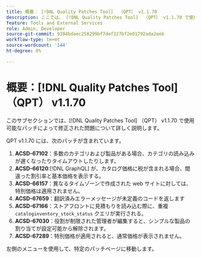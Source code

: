 ```yaml
---
title: 概要： [!DNL Quality Patches Tool]  （QPT） v1.1.70
description: ここでは、 [!DNL Quality Patches Tool]  （QPT） v1.1.70 で使用可能なパッチによって修正された問題について詳しく説明します。
feature: Tools and External Services
role: Admin, Developer
source-git-commit: 9394bdaec258299bf7def327bf2e01792ada2eeb
workflow-type: tm+mt
source-wordcount: '144'
ht-degree: 0%

---
```


# 概要：[!DNL Quality Patches Tool] （QPT） v1.1.70

このサブセクションでは、[!DNL Quality Patches Tool] （QPT） v1.1.70 で使用可能なパッチによって修正された問題について詳しく説明します。

QPT v1.1.70 には、次のパッチが含まれています。
1. **ACSD-67102**：多数のカテゴリおよび製品がある場合、カテゴリの読み込みが遅くなったりタイムアウトしたりします。
1. **ACSD-66120**:[!DNL GraphQL] が、カタログ価格に税が含まれる場合、間違った割引率と基本価格を表示する。
1. **ACSD-66157**：異なるタイムゾーンで作成された web サイトに対しては、特別価格は適用されません。
1. **ACSD-67659**：翻訳済みエラーメッセージが未定義のコードを返します
1. **ACSD-67166**：ストアフロントに見積もりを読み込む際に、重複 `cataloginventory_stock_status` クエリが実行される。
1. **ACSD-67030**：役割が制限された管理者が編集すると、シンプルな製品の割り当てが設定可能から解除されます。
1. **ACSD-67289**：特別価格が適用されると、通常価格が表示されません。

左側のメニューを使用して、特定のパッチページに移動します。
